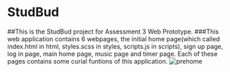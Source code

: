 # StudBud
##This is the StudBud project for Assessment 3 Web Prototype.
###This web application contains 6 webpages, the initial home page(which called index.html in html, styles.scss in styles, scripts.js in scripts), sign up page, log in page, main home page, music page and timer page. Each of these pages contains some curial funtions of this application. 
![prehome](https://user-images.githubusercontent.com/75123393/170869840-01d156d9-dec6-47e6-8257-2fd5aa9a1ccd.png)